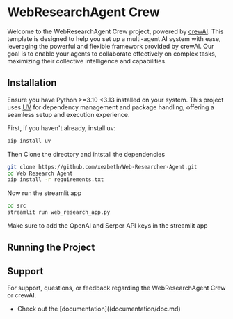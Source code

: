 # WebResearchAgent Crew

Welcome to the WebResearchAgent Crew project, powered by [crewAI](https://crewai.com). This template is designed to help you set up a multi-agent AI system with ease, leveraging the powerful and flexible framework provided by crewAI. Our goal is to enable your agents to collaborate effectively on complex tasks, maximizing their collective intelligence and capabilities.

## Installation

Ensure you have Python >=3.10 <3.13 installed on your system. This project uses [UV](https://docs.astral.sh/uv/) for dependency management and package handling, offering a seamless setup and execution experience.

First, if you haven't already, install uv:

```bash
pip install uv
```
Then Clone the directory and intstall the dependencies
```bash
git clone https://github.com/xezbeth/Web-Researcher-Agent.git
cd Web Research Agent
pip install -r requirements.txt
```
Now run the streamlit app
```bash
cd src
streamlit run web_research_app.py
```
Make sure to add the OpenAI and Serper API keys in the streamlit app

## Running the Project

## Support

For support, questions, or feedback regarding the WebResearchAgent Crew or crewAI.
- Check out the [documentation]((documentation/doc.md)

